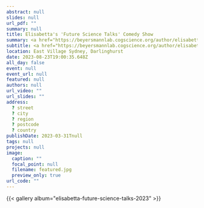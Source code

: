 ```yaml
---
abstract: null
slides: null
url_pdf: ""
summary: null
title: Elisabetta's 'Future Science Talks' Comedy Show
summary: <a href="https://beyersmannlab.cogscience.org/author/elisabetta-de-simone/" target="_blank">Elisabetta De Simone</a> presented her morpheme research in a <a href="https://www.futuresciencetalks.com.au/" target="_blank">Future Science Talks</a> comedy show.
subtitle: <a href="https://beyersmannlab.cogscience.org/author/elisabetta-de-simone/" target="_blank">Elisabetta De Simone</a> presented her morpheme research in a <a href="https://www.futuresciencetalks.com.au/" target="_blank">Future Science Talks</a> comedy show.
location: East Village Sydney, Darlinghurst
date: 2023-08-23T19:00:35.648Z
all_day: false
event: null
event_url: null
featured: null
authors: null
url_video: ""
url_slides: ""
address:
  ? street
  ? city
  ? region
  ? postcode
  ? country
publishDate: 2023-03-31Tnull
tags: null
projects: null
image:
  caption: ""
  focal_point: null
  filename: featured.jpg
  preview_only: true
url_code: ""
---
```


{{< gallery album="elisabetta-future-science-talks-2023" >}}
